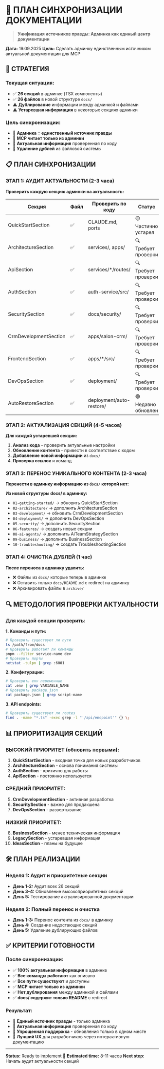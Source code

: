 # 🔄 ПЛАН СИНХРОНИЗАЦИИ ДОКУМЕНТАЦИИ
> **Унификация источников правды: Админка как единый центр документации**

**Дата:** 19.09.2025
**Цель:** Сделать админку единственным источником актуальной документации для MCP

## 🎯 СТРАТЕГИЯ

### Текущая ситуация:
- ✅ **26 секций** в админке (TSX компоненты)
- ✅ **26 файлов** в новой структуре `docs/`
- ⚠️ **Дублирование** информации между админкой и файлами
- ⚠️ **Устаревшая информация** в некоторых секциях админки

### Цель синхронизации:
- 🎯 **Админка = единственный источник правды**
- 🎯 **MCP читает только из админки**
- 🎯 **Актуальная информация** проверенная по коду
- 🎯 **Удаление дублей** из файловой системы

## 📋 ПЛАН СИНХРОНИЗАЦИИ

### ЭТАП 1: АУДИТ АКТУАЛЬНОСТИ (2-3 часа)

**Проверить каждую секцию админки на актуальность:**

| Секция | Файл | Проверить по коду | Статус |
|--------|------|-------------------|---------|
| QuickStartSection | ✅ | CLAUDE.md, ports | 🟡 Частично устарел |
| ArchitectureSection | ✅ | services/, apps/ | 🔍 Требует проверки |
| ApiSection | ✅ | services/*/routes/ | 🔍 Требует проверки |
| AuthSection | ✅ | auth-service/src/ | 🔍 Требует проверки |
| SecuritySection | ✅ | docs/security/ | 🔍 Требует проверки |
| CrmDevelopmentSection | ✅ | apps/salon-crm/ | 🔍 Требует проверки |
| FrontendSection | ✅ | apps/*/src/ | 🔍 Требует проверки |
| DevOpsSection | ✅ | deployment/ | 🔍 Требует проверки |
| AutoRestoreSection | ✅ | deployment/auto-restore/ | 🟢 Недавно обновлен |

### ЭТАП 2: АКТУАЛИЗАЦИЯ СЕКЦИЙ (4-5 часов)

**Для каждой устаревшей секции:**
1. **Анализ кода** - проверить актуальные настройки
2. **Обновление контента** - привести в соответствие с кодом
3. **Добавление новой информации** из `docs/`
4. **Проверка ссылок** и команд

### ЭТАП 3: ПЕРЕНОС УНИКАЛЬНОГО КОНТЕНТА (2-3 часа)

**Перенести в админку информацию из `docs/` которой нет:**

**Из новой структуры docs/ в админку:**
- `01-getting-started/` → обновить QuickStartSection
- `02-architecture/` → дополнить ArchitectureSection
- `03-development/` → обновить CrmDevelopmentSection
- `04-deployment/` → дополнить DevOpsSection
- `05-security/` → дополнить SecuritySection
- `06-features/` → создать новые секции
- `08-ai-agents/` → дополнить AiTeamStrategySection
- `09-business/` → дополнить BusinessSection
- `10-troubleshooting/` → создать TroubleshootingSection

### ЭТАП 4: ОЧИСТКА ДУБЛЕЙ (1 час)

**После переноса в админку удалить:**
- ❌ Файлы из `docs/` которые теперь в админке
- ❌ Оставить только `docs/README.md` с redirect на админку
- ❌ Архивировать файлы в `archive/`

## 🔍 МЕТОДОЛОГИЯ ПРОВЕРКИ АКТУАЛЬНОСТИ

### Для каждой секции проверить:

**1. Команды и пути:**
```bash
# Проверить существуют ли пути
ls /path/from/docs
# Проверить работают ли команды
pnpm --filter service-name dev
# Проверить порты
netstat -tulpn | grep :6001
```

**2. Конфигурации:**
```bash
# Проверить env переменные
cat .env | grep VARIABLE_NAME
# Проверить package.json
cat package.json | grep script-name
```

**3. API endpoints:**
```bash
# Проверить существуют ли routes
find . -name "*.ts" -exec grep -l "'/api/endpoint'" {} \;
```

## 📊 ПРИОРИТИЗАЦИЯ СЕКЦИЙ

### ВЫСОКИЙ ПРИОРИТЕТ (обновить первыми):
1. **QuickStartSection** - входная точка для новых разработчиков
2. **ArchitectureSection** - основа понимания системы
3. **AuthSection** - критично для работы
4. **ApiSection** - постоянно используется

### СРЕДНИЙ ПРИОРИТЕТ:
5. **CrmDevelopmentSection** - активная разработка
6. **SecuritySection** - важно для продакшена
7. **DevOpsSection** - развертывание

### НИЗКИЙ ПРИОРИТЕТ:
8. **BusinessSection** - менее техническая информация
9. **LegacySection** - устаревшая информация
10. **IdeasSection** - планы на будущее

## 🛠️ ПЛАН РЕАЛИЗАЦИИ

### Неделя 1: Аудит и приоритетные секции
- **День 1-2:** Аудит всех 26 секций
- **День 3-4:** Обновление высокоприоритетных секций
- **День 5:** Тестирование актуализированной документации

### Неделя 2: Полный перенос и очистка
- **День 1-3:** Перенос контента из `docs/` в админку
- **День 4:** Создание недостающих секций
- **День 5:** Удаление дублирующих файлов

## ✅ КРИТЕРИИ ГОТОВНОСТИ

### После синхронизации:
- ✅ **100% актуальная информация** в админке
- ✅ **Все команды работают** как описано
- ✅ **Все пути существуют** и доступны
- ✅ **MCP читает только из админки**
- ✅ **Нет дублирования** между админкой и файлами
- ✅ **docs/ содержит только README** с redirect

### Результат:
- 🎯 **Единый источник правды** - только админка
- 🎯 **Актуальная информация** проверенная по коду
- 🎯 **Упрощенная поддержка** - обновления только в одном месте
- 🎯 **Лучший UX** для разработчиков через интерактивную документацию

---

**Status:** Ready to implement 🚀
**Estimated time:** 8-11 часов
**Next step:** Начать аудит актуальности секций